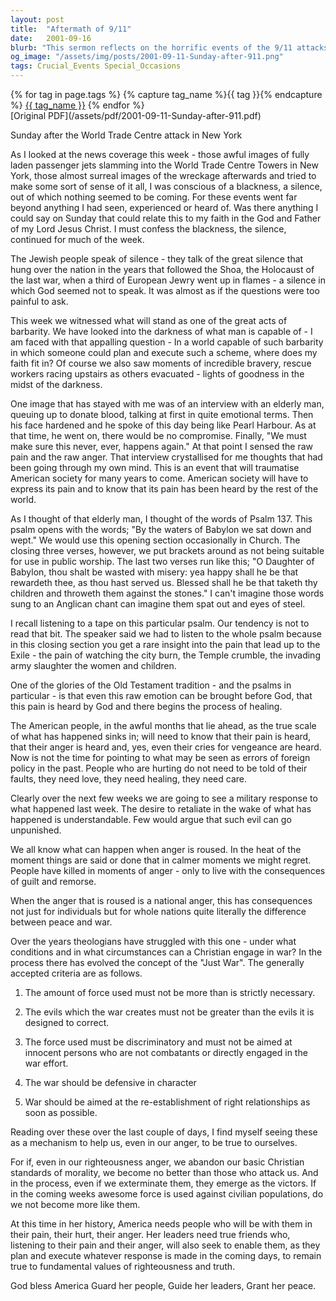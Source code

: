 ```yaml
---
layout: post
title:  "Aftermath of 9/11"
date:   2001-09-16
blurb: "This sermon reflects on the horrific events of the 9/11 attacks, the raw pain and anger felt by the American society, and the need for healing and understanding. It emphasizes the importance of maintaining Christian values even in times of anger and retaliation, and the need for a just response that doesn't compromise our morality."
og_image: "/assets/img/posts/2001-09-11-Sunday-after-911.png"
tags: Crucial_Events Special_Occasions
---    
```

<div class="tag-pills">
  {% for tag in page.tags %}
    {% capture tag_name %}{{ tag }}{% endcapture %}
    <a href="{{ site.baseurl }}/tag/{{ tag_name }}" class="tag-pill">{{ tag_name }}</a>
  {% endfor %}
</div>
[Original PDF](/assets/pdf/2001-09-11-Sunday-after-911.pdf)

Sunday after the World Trade Centre attack in New York

As I looked at the news coverage this week - those awful images of fully laden passenger jets slamming into the World Trade Centre Towers in New York, those almost surreal images of the wreckage afterwards and tried to make some sort of sense of it all, I was conscious of a blackness, a silence, out of which nothing seemed to be coming. For these events went far beyond anything I had seen, experienced or heard of. Was there anything I could say on Sunday that could relate this to my faith in the God and Father of my Lord Jesus Christ. I must confess the blackness, the silence, continued for much of the week.

The Jewish people speak of silence - they talk of the great silence that hung over the nation in the years that followed the Shoa, the Holocaust of the last war, when a third of European Jewry went up in flames - a silence in which God seemed not to speak. It was almost as if the questions were too painful to ask.

This week we witnessed what will stand as one of the great acts of barbarity. We have looked into the darkness of what man is capable of - I am faced with that appalling question - In a world capable of such barbarity in which someone could plan and execute such a scheme, where does my faith fit in? Of course we also saw moments of incredible bravery, rescue workers racing upstairs as others evacuated - lights of goodness in the midst of the darkness.

One image that has stayed with me was of an interview with an elderly man, queuing up to donate blood, talking at first in quite emotional terms. Then his face hardened and he spoke of this day being like Pearl Harbour. As at that time, he went on, there would be no compromise. Finally, "We must make sure this never, ever, happens again." At that point I sensed the raw pain and the raw anger. That interview crystallised for me thoughts that had been going through my own mind. This is an event that will traumatise American society for many years to come. American society will have to express its pain and to know that its pain has been heard by the rest of the world.

As I thought of that elderly man, I thought of the words of Psalm 137. This psalm opens with the words; "By the waters of Babylon we sat down and wept." We would use this opening section occasionally in Church. The closing three verses, however, we put brackets around as not being suitable for use in public worship. The last two verses run like this; "O Daughter of Babylon, thou shalt be wasted with misery: yea happy shall he be that rewardeth thee, as thou hast served us. Blessed shall he be that taketh thy children and throweth them against the stones." I can't imagine those words sung to an Anglican chant can imagine them spat out and eyes of steel.

I recall listening to a tape on this particular psalm. Our tendency is not to read that bit. The speaker said we had to listen to the whole psalm because in this closing section you get a rare insight into the pain that lead up to the Exile - the pain of watching the city burn, the Temple crumble, the invading army slaughter the women and children.

One of the glories of the Old Testament tradition - and the psalms in particular - is that even this raw emotion can be brought before God, that this pain is heard by God and there begins the process of healing.

The American people, in the awful months that lie ahead, as the true scale of what has happened sinks in; will need to know that their pain is heard, that their anger is heard and, yes, even their cries for vengeance are heard. Now is not the time for pointing to what may be seen as errors of foreign policy in the past. People who are hurting do not need to be told of their faults, they need love, they need healing, they need care.

Clearly over the next few weeks we are going to see a military response to what happened last week. The desire to retaliate in the wake of what has happened is understandable. Few would argue that such evil can go unpunished.

We all know what can happen when anger is roused. In the heat of the moment things are said or done that in calmer moments we might regret. People have killed in moments of anger - only to live with the consequences of guilt and remorse.

When the anger that is roused is a national anger, this has consequences not just for individuals but for whole nations quite literally the difference between peace and war.

Over the years theologians have struggled with this one - under what conditions and in what circumstances can a Christian engage in war? In the process there has evolved the concept of the "Just War". The generally accepted criteria are as follows.

1) The amount of force used must not be more than is strictly necessary.

2) The evils which the war creates must not be greater than the evils it is designed to correct.

3) The force used must be discriminatory and must not be aimed at innocent persons who are not combatants or directly engaged in the war effort.

4) The war should be defensive in character

5) War should be aimed at the re-establishment of right relationships as soon as possible.

Reading over these over the last couple of days, I find myself seeing these as a mechanism to help us, even in our anger, to be true to ourselves.

For if, even in our righteousness anger, we abandon our basic Christian standards of morality, we become no better than those who attack us. And in the process, even if we exterminate them, they emerge as the victors. If in the coming weeks awesome force is used against civilian populations, do we not become more like them.

At this time in her history, America needs people who will be with them in their pain, their hurt, their anger. Her leaders need true friends who, listening to their pain and their anger, will also seek to enable them, as they plan and execute whatever response is made in the coming days, to remain true to fundamental values of righteousness and truth.

God bless America
Guard her people,
Guide her leaders,
Grant her peace.
